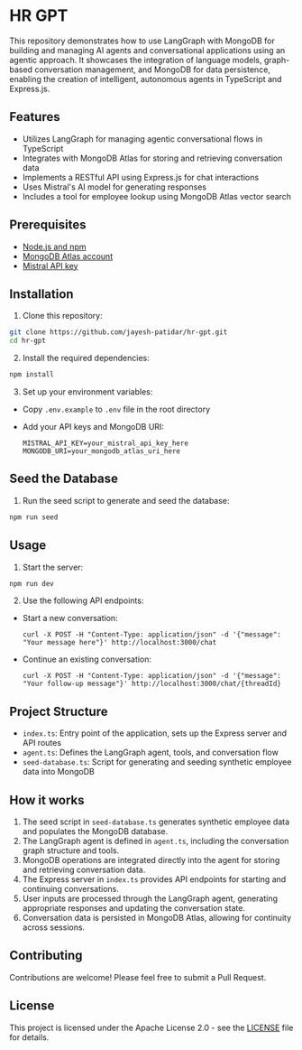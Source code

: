 # HR GPT

This repository demonstrates how to use LangGraph with MongoDB for building and managing AI agents and conversational applications using an agentic approach. It showcases the integration of language models, graph-based conversation management, and MongoDB for data persistence, enabling the creation of intelligent, autonomous agents in TypeScript and Express.js.

## Features

- Utilizes LangGraph for managing agentic conversational flows in TypeScript
- Integrates with MongoDB Atlas for storing and retrieving conversation data
- Implements a RESTful API using Express.js for chat interactions
- Uses Mistral's AI model for generating responses
- Includes a tool for employee lookup using MongoDB Atlas vector search

## Prerequisites

- [Node.js and npm](https://nodejs.org/)
- [MongoDB Atlas account](https://www.mongodb.com/cloud/atlas)
- [Mistral API key](https://console.mistral.ai/api-keys/)

## Installation

1. Clone this repository:

```bash
git clone https://github.com/jayesh-patidar/hr-gpt.git
cd hr-gpt
```

2. Install the required dependencies:

```bash
npm install
```

3. Set up your environment variables:

- Copy `.env.example` to `.env` file in the root directory
- Add your API keys and MongoDB URI:

  ```
  MISTRAL_API_KEY=your_mistral_api_key_here
  MONGODB_URI=your_mongodb_atlas_uri_here
  ```

## Seed the Database

1. Run the seed script to generate and seed the database:

```bash
npm run seed
```

## Usage

1. Start the server:

```bash
npm run dev
```

2. Use the following API endpoints:

- Start a new conversation:
  ```
  curl -X POST -H "Content-Type: application/json" -d '{"message": "Your message here"}' http://localhost:3000/chat
  ```
- Continue an existing conversation:
  ```
  curl -X POST -H "Content-Type: application/json" -d '{"message": "Your follow-up message"}' http://localhost:3000/chat/{threadId}
  ```

## Project Structure

- `index.ts`: Entry point of the application, sets up the Express server and API routes
- `agent.ts`: Defines the LangGraph agent, tools, and conversation flow
- `seed-database.ts`: Script for generating and seeding synthetic employee data into MongoDB

## How it works

1. The seed script in `seed-database.ts` generates synthetic employee data and populates the MongoDB database.
2. The LangGraph agent is defined in `agent.ts`, including the conversation graph structure and tools.
3. MongoDB operations are integrated directly into the agent for storing and retrieving conversation data.
4. The Express server in `index.ts` provides API endpoints for starting and continuing conversations.
5. User inputs are processed through the LangGraph agent, generating appropriate responses and updating the conversation state.
6. Conversation data is persisted in MongoDB Atlas, allowing for continuity across sessions.

## Contributing

Contributions are welcome! Please feel free to submit a Pull Request.

## License

This project is licensed under the Apache License 2.0 - see the [LICENSE](LICENSE) file for details.
